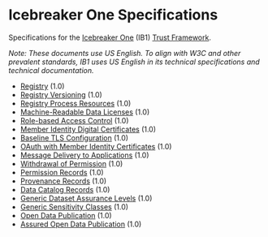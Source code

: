# Icebreaker One Specifications

Specifications for the [Icebreaker One](https://ib1.org) (IB1) [Trust Framework](https://ib1.org/trust-frameworks/).

_Note: These documents use US English. To align with W3C and other prevalent standards, IB1 uses US English in its technical specifications and technical documentation._

 * [Registry](registry/1.0.md) (1.0)
 * [Registry Versioning](registry-versioning/1.0.md) (1.0)
 * [Registry Process Resources](registry-process-resources/1.0.md) (1.0)
 * [Machine-Readable Data Licenses](machine-readable-data-licenses/1.0.md) (1.0)
 * [Role-based Access Control](role-based-access-control/1.0.md) (1.0)
 * [Member Identity Digital Certificates](member-identity-digital-certificates/1.0.md) (1.0)
 * [Baseline TLS Configuration](baseline-tls-configuration/1.0.md) (1.0)
 * [OAuth with Member Identity Certificates](oauth-with-member-identity-certificates/1.0.md) (1.0)
 * [Message Delivery to Applications](message-delivery-to-applications/1.0.md) (1.0)
 * [Withdrawal of Permission](withdrawal-of-permission/1.0.md) (1.0)
 * [Permission Records](permission-records/1.0.md) (1.0)
 * [Provenance Records](provenance-records/1.0.md) (1.0)
 * [Data Catalog Records](data-catalog-records/1.0.md) (1.0)
 * [Generic Dataset Assurance Levels](generic-dataset-assurance-levels/1.0.md) (1.0)
 * [Generic Sensitivity Classes](generic-sensitivity-classes/1.0.md) (1.0)
 * [Open Data Publication](open-data/1.0.md) (1.0)
 * [Assured Open Data Publication](assured-open-data/1.0.md) (1.0)
